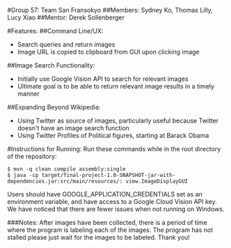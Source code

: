 #Group 57: Team San Fransokyo
##Members:
Sydney Ko, Thomas Lilly, Lucy Xiao
##Mentor:
Derek Sollenberger

#Features:
##Command Line/UX:
- Search queries and return images
- Image URL is copied to clipboard from GUI upon clicking image

##Image Search Functionality:
- Initially use Google Vision API to search for relevant images
- Ultimate goal is to be able to return relevant image results in a timely manner

##Expanding Beyond Wikipedia:
- Using Twitter as source of images, particularly useful because Twitter doesn't have an image search function
- Using Twitter Profiles of Political figures, starting at Barack Obama

#Instructions for Running:
Run these commands while in the root directory of the repository:
~~~
$ mvn -q clean compile assembly:single
$ java -cp target/final-project-1.0-SNAPSHOT-jar-with-dependencies.jar:src/main/resources/: view.ImageDisplayGUI
~~~
Users should have GOOGLE_APPLICATION_CREDENTIALS set as an environment variable, and have access to a Google Cloud Vision API key. We have noticed that there are fewer issues when not running on Windows.

###Notes:
After images have been collected, there is a period of time where the program is labeling each of the images. The program has not stalled please just wait for the images to be labeled. Thank you!
